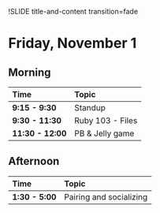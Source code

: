 !SLIDE title-and-content transition=fade

Friday, November 1
==================

## Morning

| Time              | Topic            |
:-------------------|:-----------------|
| **9:15 - 9:30**   | Standup          |
| **9:30 - 11:30**  | Ruby 103 - Files |
| **11:30 - 12:00** | PB & Jelly game  |

## Afternoon
| Time            | Topic                   |
:-----------------|:------------------------|
| **1:30 - 5:00** | Pairing and socializing |